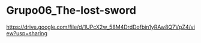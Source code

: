 # Grupo06_The-lost-sword

https://drive.google.com/file/d/1UPcX2w_58M4DrdDofbin1yRAw8Q7VpZ4/view?usp=sharing
